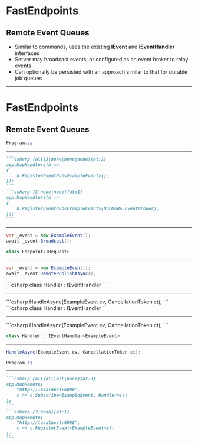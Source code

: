 <h1>FastEndpoints</h1>
<h2>Remote Event Queues</h2>

<ul class="content">
  <li>Similar to commands, uses the existing <strong>IEvent</strong> and <strong>IEventHandler</strong> interfaces</li>
  <v-clicks>
    <li>Server may broadcast events, or configured as an event broker to relay events</li>
    <li>Can optionally be persisted with an approach similar to that for durable job queues</li>
  </v-clicks>
</ul>

<!--
We can also handle events on a separate server as well, this time using the same `IEvent` and `IEventHandler` interfaces that we use for local events.

[click] By default, only the server can broadcast events, but can be configured to act as an event broker, relaying events to all subscribers, or in a round-robin format for distributed workloads.

[click] Events are handled in-memory by default, but we can apply a pattern similar to what we saw for the durable background jobs.

Although at this point, it's probably worth considering using a dedicated message broker.
-->

---

<h1>FastEndpoints</h1>
<h2>Remote Event Queues</h2>

<v-drag pos="52,176,415,_">
<div class="box border-slate-700 bg-gray-900" data-id="server-program">

```csharp {all|none|none|none|none|none|none|none|all}{at:1}
Program.cs
```
<hr/>

````md magic-move {at:1}
```csharp {all|3|none|none|none}{at:1}
app.MapHandlers(h =>
{
    h.RegisterEventHub<ExampleEvent>();
});
```
```csharp {3|none|none}{at:1}
app.MapHandlers(h =>
{
    h.RegisterEventHub<ExampleEvent>(HubMode.EventBroker);
});
```
````

<div v-click="[2,5]">
<hr/>

```csharp {all|none|all|none}{at:1}
var _event = new ExampleEvent();
await _event.Broadcast();
```
</div>
</div>
</v-drag>

<v-drag pos="52,360,400,_">
<div class="box" data-id="client-publish" v-click="7">

```csharp
class Endpoint<TRequest>
```
<hr/>

```csharp
var _event = new ExampleEvent();
await _event.RemotePublishAsync();
```
</div>
</v-drag>

<v-drag pos="550,156,400,186">
<div class="box" v-click="4">
```csharp
class Handler : IEventHandler<ExampleEvent>
```
<hr/>
```csharp
HandleAsync(ExampleEvent ev, CancellationToken ct);
```
</div>
</v-drag>

<v-drag pos="540,166,400,186">
<div class="box" v-click="4">
```csharp
class Handler : IEventHandler<ExampleEvent>
```
<hr/>
```csharp
HandleAsync(ExampleEvent ev, CancellationToken ct);
```
</div>
</v-drag>

<v-drag pos="530,176,400,186">
<div class="box" data-id="client-handler" v-click="4">

```csharp {all|all|none|none|none|none|all}{at:4}
class Handler : IEventHandler<ExampleEvent>
```
<hr/>

```csharp {all|all|none|none|none|none|all}{at:4}
HandleAsync(ExampleEvent ev, CancellationToken ct);
```
</div>
</v-drag>

<v-drag pos="530,360,400,_">
<div class="box" data-id="client-program" v-click="3">

```csharp {all|all|all|none|none|none|all}{at:3}
Program.cs
```
<hr/>

````md magic-move {at:3}
```csharp {all|all|all|none}{at:3}
app.MapRemote(
    "http://localhost:6000",
    c => c.Subscribe<ExampleEvent, Handler>();
);
```
```csharp {3|none}{at:1}
app.MapRemote(
    "http://localhost:6000",
    c => c.RegisterEvent<ExampleEvent>();
);
```
````

</div>
</v-drag>

<FancyArrow v-click="[3,5]" x1="250" y1="378" x2="533" y2="440" pos2="left" color="pink" arc="-0.15" head-size="15" class="z-100" />

<FancyArrow v-click="[4,5]" x1="730" y1="363" x2="730" y2="274" pos2="bottom" color="pink" arc="-0.1" head-size="15" class="z-100" />

<FancyArrow v-click="8" x1="250" y1="363" x2="255" y2="322" color="pink" arc="0.1" head-size="15" class="z-100" />

<FancyArrow v-click="9" x1="463" y1="220" x2="533" y2="220" color="pink" arc="0.1" head-size="15" class="z-100" />

<style>
  .slidev-vclick-hidden {
    display: none;
  }
</style>

<!--
Again, just looking at this at a high level, so we won't go into the persistence side of things.

So, over on our server's `Program.cs` [click], we register the event hub for our `ExampleEvent`.

To actually send an event out to any listeners [click], we need to create an instance of that event, and then call `Broadcast` on it.

That will notify any subscribers of that event [click], which are registered in each client's `Program.cs`.

[click] Once that notification has been raised, then any handlers registered for that event are invoked.

_[[pause]]_

Registering the server as an event broker is also quite easy to set up.

Coming back to where we registered our event hub [click], we simply need it to tell to start in event broker mode.

This essentially means that now both the server and connected clients can issue events.

[click] And to achieve that, first we need to tell our client's `Program.cs` to register the event as a remote procedure, [click] and then we can call `RemotePublishAsync` on the event somewhere in our client.

[click] This will hit the event hub [click], which then sends it out to all of the subscribed clients.
-->
